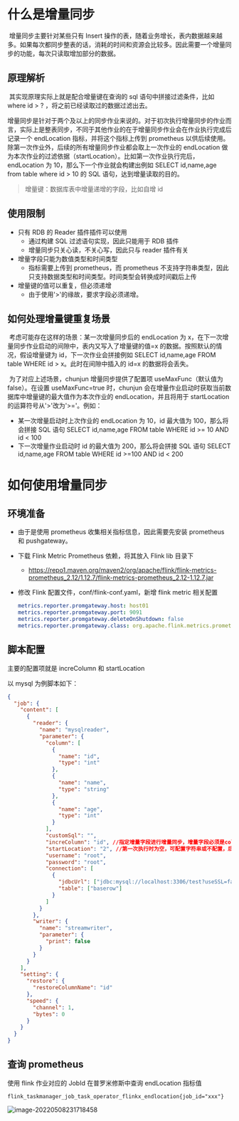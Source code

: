 # 什么是增量同步

​ 增量同步主要针对某些只有 Insert 操作的表，随着业务增长，表内数据越来越多。如果每次都同步整表的话，消耗的时间和资源会比较多。因此需要一个增量同步的功能，每次只读取增加部分的数据。

## 原理解析

​ 其实现原理实际上就是配合增量键在查询的 sql 语句中拼接过滤条件，比如 where id > ? ，将之前已经读取过的数据过滤出去。

​ 增量同步是针对于两个及以上的同步作业来说的。对于初次执行增量同步的作业而言，实际上是整表同步，不同于其他作业的在于增量同步作业会在作业执行完成后记录一个 endLocation 指标，并将这个指标上传到 prometheus 以供后续使用。除第一次作业外，后续的所有增量同步作业都会取上一次作业的 endLocation 做为本次作业的过滤依据（startLocation）。比如第一次作业执行完后，endLocation 为 10，那么下一个作业就会构建出例如 SELECT id,name,age from table where id > 10 的 SQL 语句，达到增量读取的目的。

> 增量键：数据库表中增量递增的字段，比如自增 id

## 使用限制

- 只有 RDB 的 Reader 插件插件可以使用
  - 通过构建 SQL 过滤语句实现，因此只能用于 RDB 插件
  - 增量同步只关心读，不关心写，因此只与 reader 插件有关
- 增量字段只能为数值类型和时间类型
  - 指标需要上传到 prometheus，而 prometheus 不支持字符串类型，因此只支持数据类型和时间类型。时间类型会转换成时间戳后上传
- 增量键的值可以重复，但必须递增
  - 由于使用'>'的缘故，要求字段必须递增。

## 如何处理增量键重复场景

​ 考虑可能存在这样的场景：某一次增量同步后的 endLocation 为 x，在下一次增量同步作业启动的间隙中，表内又写入了增量键的值=x 的数据。按照默认的情况，假设增量键为 id，下一次作业会拼接例如 SELECT id,name,age FROM table WHERE id > x。此时在间隙中插入的 id=x 的数据将会丢失。

​ 为了对应上述场景，chunjun 增量同步提供了配置项 useMaxFunc（默认值为 false）。在设置 useMaxFunc=true 时，chunjun 会在增量作业启动时获取当前数据库中增量键的最大值作为本次作业的 endLocation，并且将用于 startLocation 的运算符号从'>'改为'>='。例如：

- 某一次增量启动时上次作业的 endLocation 为 10，id 最大值为 100，那么将会拼接 SQL 语句 SELECT id,name,age FROM table WHERE id >= 10 AND id < 100
- 下一次增量作业启动时 id 的最大值为 200，那么将会拼接 SQL 语句 SELECT id,name,age FROM table WHERE id >=100 AND id < 200

# 如何使用增量同步

## 环境准备

- 由于是使用 prometheus 收集相关指标信息，因此需要先安装 prometheus 和 pushgateway。

- 下载 Flink Metric Prometheus 依赖，将其放入 Flink lib 目录下

  - https://repo1.maven.org/maven2/org/apache/flink/flink-metrics-prometheus_2.12/1.12.7/flink-metrics-prometheus_2.12-1.12.7.jar

- 修改 Flink 配置文件，conf/flink-conf.yaml，新增 flink metric 相关配置

  ```yaml
  metrics.reporter.promgateway.host: host01
  metrics.reporter.promgateway.port: 9091
  metrics.reporter.promgateway.deleteOnShutdown: false
  metrics.reporter.promgateway.class: org.apache.flink.metrics.prometheus.PrometheusPushGatewayReporter
  ```

## 脚本配置

主要的配置项就是 increColumn 和 startLocation

以 mysql 为例脚本如下：

```json
{
  "job": {
    "content": [
      {
        "reader": {
          "name": "mysqlreader",
          "parameter": {
            "column": [
              {
                "name": "id",
                "type": "int"
              },
              {
                "name": "name",
                "type": "string"
              },
              {
                "name": "age",
                "type": "int"
              }
            ],
            "customSql": "",
            "increColumn": "id", //指定增量字段进行增量同步，增量字段必须是column存在的字段
            "startLocation": "2", //第一次执行时为空，可配置字符串或不配置，后续提交的作业使用prometheus中指标值
            "username": "root",
            "password": "root",
            "connection": [
              {
                "jdbcUrl": ["jdbc:mysql://localhost:3306/test?useSSL=false"],
                "table": ["baserow"]
              }
            ]
          }
        },
        "writer": {
          "name": "streamwriter",
          "parameter": {
            "print": false
          }
        }
      }
    ],
    "setting": {
      "restore": {
        "restoreColumnName": "id"
      },
      "speed": {
        "channel": 1,
        "bytes": 0
      }
    }
  }
}
```

## 查询 prometheus

使用 flink 作业对应的 JobId 在普罗米修斯中查询 endLocation 指标值

```
flink_taskmanager_job_task_operator_flinkx_endlocation{job_id="xxx"}
```

![image-20220508231718458](/chunjun-next/doc/incremental/prometheus-search.png)
